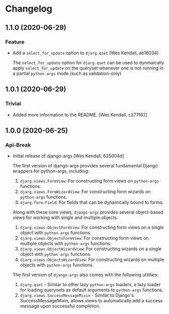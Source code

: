 # Changelog
## 1.1.0 (2020-06-29)
### Feature
  - Add a ``select_for_update`` option to ``djarg.qset`` [Wes Kendall, ab18034]

    The ``select_for_update`` option for ``djarg.qset`` can be used to dynmaically
    apply ``select_for_update`` on the queryset whenever one is not running in
    a partial ``python-args`` mode (such as validation-only)

## 1.0.1 (2020-06-29)
### Trivial
  - Added more information to the README. [Wes Kendall, c277f62]

## 1.0.0 (2020-06-25)
### Api-Break
  - Initial release of django-args [Wes Kendall, 625004d]

    The first version of django-args provides several fundamental Django
    wrappers for python-args, including:

    1. ``djarg.views.FormView``: For constructing form views on ``python-args``
       functions.
    2. ``djarg.views.FormWizardView``: For constructing form wizards on ``python-args``
       functions.
    3. ``djarg.form.Field``: For fields that can be dynamically bound to forms.

    Along with these core views, ``django-args`` provides several object-based
    views for working with single and multiple objects.

    1. ``djarg.views.ObjectFormView``: For constructing form views on a single
       object with ``python-args`` functions.
    2. ``djarg.views.ObjectsFormView``: For constructing form views on multiple
       objects with ``python-args`` functions.
    3. ``djarg.views.ObjectWizardView``: For constructing wizards on a single
       object with ``python-args`` functions.
    4. ``djarg.views.ObjectsWizardView``: For constructing wizards on multiple
       objects with ``python-args`` functions.

    The first version of ``django-args`` also comes with the following
    utilities:

    1. ``djarg.qset`` - Similar to other lazy ``python-args`` loaders, a lazy
       loader for loading querysets as default arguments to ``python-args``
       functions.
    2. ``djarg.views.SuccessMessageMixin`` - Similar to Django's
       SuccessMessageMixin, allows views to automatically add a success message
       upon successful completion.

